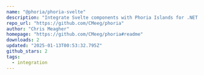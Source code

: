 ```yaml
---
name: "@phoria/phoria-svelte"
description: "Integrate Svelte components with Phoria Islands for .NET projects."
repo_url: "https://github.com/CMeeg/phoria"
author: "Chris Meagher"
homepage: "https://github.com/CMeeg/phoria#readme"
downloads: 2
updated: "2025-01-13T00:53:32.795Z"
github_stars: 2
tags: 
  - integration
---
```

